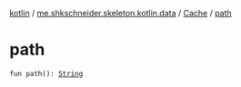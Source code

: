 [kotlin](../../index.md) / [me.shkschneider.skeleton.kotlin.data](../index.md) / [Cache](index.md) / [path](./path.md)

# path

`fun path(): `[`String`](https://kotlinlang.org/api/latest/jvm/stdlib/kotlin/-string/index.html)